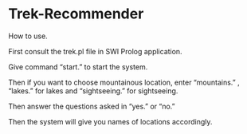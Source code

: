 # Trek-Recommender

How to use.

First consult the trek.pl file in SWI Prolog application.

Give command “start.” to start the system.

Then if you want to choose mountainous location, enter “mountains.” , “lakes.” for lakes and “sightseeing.” for sightseeing.

Then answer the questions asked in “yes.” or “no.”

Then the system will give you names of locations accordingly.

